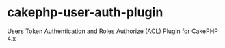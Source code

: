 # cakephp-user-auth-plugin
Users Token Authentication and Roles Authorize (ACL) Plugin for CakePHP 4.x
